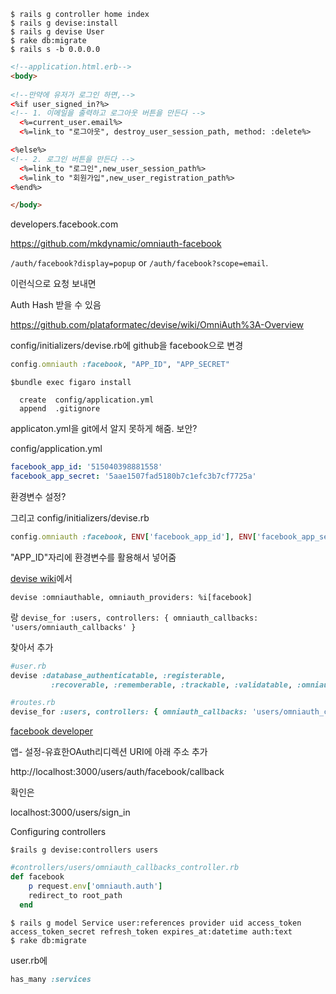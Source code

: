```console
$ rails g controller home index
$ rails g devise:install
$ rails g devise User
$ rake db:migrate
$ rails s -b 0.0.0.0
```

```html
<!--application.html.erb-->
<body>
  
<!--만약에 유저가 로그인 하면,-->
<%if user_signed_in?%>
<!-- 1. 이메일을 출력하고 로그아웃 버튼을 만든다 -->
  <%=current_user.email%>
  <%=link_to "로그아웃", destroy_user_session_path, method: :delete%>

<%else%>
<!-- 2. 로그인 버튼을 만든다 -->
  <%=link_to "로그인",new_user_session_path%>
  <%=link_to "회원가입",new_user_registration_path%>
<%end%>

</body>
```





developers.facebook.com



https://github.com/mkdynamic/omniauth-facebook

`/auth/facebook?display=popup` or `/auth/facebook?scope=email`.

이런식으로 요청 보내면 

Auth Hash 받을 수 있음



https://github.com/plataformatec/devise/wiki/OmniAuth%3A-Overview





config/initializers/devise.rb에 github을 facebook으로 변경

```ruby
config.omniauth :facebook, "APP_ID", "APP_SECRET"
```



```console
$bundle exec figaro install
```

      create  config/application.yml
      append  .gitignore
applicaton.yml을 git에서 알지 못하게 해줌. 보안?





config/application.yml

```yml
facebook_app_id: '515040398881558'
facebook_app_secret: '5aae1507fad5180b7c1efc3b7cf7725a'
```

환경변수 설정?

그리고 config/initializers/devise.rb

```ruby
config.omniauth :facebook, ENV['facebook_app_id'], ENV['facebook_app_secret'], scope: 'email'
```

"APP_ID"자리에 환경변수를 활용해서 넣어줌



[devise wiki](https://github.com/plataformatec/devise/wiki/OmniAuth%3A-Overview)에서

`devise :omniauthable, omniauth_providers: %i[facebook] `

랑
`devise_for :users, controllers: { omniauth_callbacks: 'users/omniauth_callbacks' } `

찾아서 추가

```ruby
#user.rb
devise :database_authenticatable, :registerable,
         :recoverable, :rememberable, :trackable, :validatable, :omniauthable, :omniauth_providers: [:facebook]

```

```ruby
#routes.rb
devise_for :users, controllers: { omniauth_callbacks: 'users/omniauth_callbacks' }
```

[facebook developer](https://developers.facebook.com/apps/515040398881558/fb-login/)

앱- 설정-유효한OAuth리디렉션 URI에 아래 주소 추가 

http://localhost:3000/users/auth/facebook/callback

확인은

localhost:3000/users/sign_in



Configuring controllers

```consoel
$rails g devise:controllers users
```

```ruby
#controllers/users/omniauth_callbacks_controller.rb
def facebook
    p request.env['omniauth.auth']
    redirect_to root_path
  end
```

```console
$ rails g model Service user:references provider uid access_token access_token_secret refresh_token expires_at:datetime auth:text
$ rake db:migrate
```

user.rb에 

```ruby
has_many :services
```

